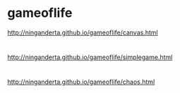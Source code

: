 # gameoflife
http://ninganderta.github.io/gameoflife/canvas.html
#
http://ninganderta.github.io/gameoflife/simplegame.html
#
http://ninganderta.github.io/gameoflife/chaos.html
